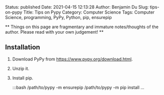 Status: published
Date: 2021-04-15 12:13:28
Author: Benjamin Du
Slug: tips-on-pypy
Title: Tips on Pypy
Category: Computer Science
Tags: Computer Science, programming, PyPy, Python, pip, ensurepip

**
Things on this page are fragmentary and immature notes/thoughts of the author.
Please read with your own judgement!
**

## Installation

1. Download PyPy from https://www.pypy.org/download.html.

2. Unzip it.

3. Install pip.

    :::bash
    /path/to/pypy -m ensurepip
    /path/to/pypy -m pip install ...